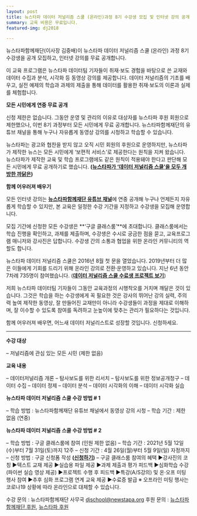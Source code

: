 ```yaml
---
layout: post
title: 뉴스타파 데이터 저널리즘 스쿨 (온라인)과정 8기 수강생 모집 및 인터넷 강의 공개
summary: 교육 비용은 무료입니다.
featured-img: dj2018

---
```


뉴스타파함께재단(이사장 김중배)이 뉴스타파 데이터 저널리즘 스쿨 (온라인) 과정 8기 수강생을 공개 모집하고, 인터넷 강의를 무료 공개합니다.

이 교육 프로그램은 뉴스타파 데이터팀 기자들이 취재·보도 경험을 바탕으로 쓴 교재와 데이터 수집과 분석, 시각화 등 동영상 강의를 제공합니다. 데이터 저널리즘의 기초를 배우고, 실전 예제의 학습과 과제의 제출을 통해 데이터를 활용한 취재·보도의 이론과 실제를 체험합니다. 



**모든 시민에게 연중 무료 공개**

신청 제한은 없습니다. 그동안 운영 및 관리의 이유로 대상자를 뉴스타파 후원 회원으로 제한했으나, 이번 8기 과정부터 모든 시민에게 무료 공개합니다. 뉴스타파함께재단의 유튜브 채널을 통해 누구나 자유롭게 동영상 강의를 시청하고 학습할 수 있습니다.

뉴스타파는 광고와 협찬을 받지 않고 오직 시민 회원의 후원으로 운영하지만, 뉴스타파가 제작한 뉴스는 모든 시민에게 ‘보편적 서비스’로 제공한다는 원칙을 지켜 왔습니다. 뉴스타파가 제작한 교육 및 학습 프로그램에도 같은 원칙이 적용돼야 한다고 판단해 모든 시민에게 무료 공개하기로 했습니다. **(**[**뉴스타파가 ‘데이터 저널리즘 스쿨’을 모두 개방한 까닭은**](https://withnewstapa.org/2021/04/21/202104211/)**)**



**함께 어우러져 배우기**

모든 인터넷 강의는 [**뉴스타파함께재단 유튜브 채널**](https://www.youtube.com/channel/UCVafMhtvgK9yhykHG9Hue9A)에 연중 공개해 누구나 언제든지 자유롭게 학습할 수 있지만, 본 교육은 일정한 수강 기간을 지정하고 수강생을 모집해 운영합니다.

모집 기간에 신청한 모든 수강생은 **‘구글 클래스룸’**에 초대합니다. 클래스룸에서는 학습 진행을 확인하고, 과제를 제출하며, 수강생은 수시로 궁금한 점을 묻고, 교육프로그램 매니저와 강사진은 답합니다. 수강생 간의 소통과 협업을 위한 온라인 커뮤니티의 역할도 합니다.

뉴스타파 데이터 저널리즘 스쿨은 2016년 8월 첫 문을 열었습니다. 2019년부터 더 많은 이들에게 기회를 드리기 위해 온라인 강의로 전환·운영하고 있습니다. 지난 6년 동안 7차례 735명이 참여했습니다. ([**데이터 저널리즘 스쿨 수료생 프로젝트 보기**](https://djschool.github.io/))

저희 뉴스타파 데이터팀 기자들이 그동안 교육과정의 시행착오를 거치며 깨달은 것이 있습니다. 그것은 학습을 하는 수강생에게 꼭 필요한 것은 강사의 뛰어난 강의 실력, 주의력 높여 제작한 동영상, 잘 만들어진 교재만이 아니라 수강생들이 과정을 제대로 이해하며, 잘 이수할 수 있도록 참여를 독려하고 눈높이에 맞추는 관리가 필요하다는 것입니다. 

함께 어우러져 배우면, 어느새 데이터 저널리스트로 성장할 것입니다. 신청하세요. 

------

**수강 대상**

– 저널리즘에 관심 있는 모든 시민 (제한 없음)

**교육 내용**

– 데이터저널리즘 개론
– 탐사보도를 위한 리서치
– 탐사보도를 위한 정보공개청구
– 데이터 수집
– 데이터 정제
– 데이터 분석
– 데이터 시각화의 이해
– 데이터 시각화 실습

**뉴스타파 데이터 저널리즘 스쿨 수강 방법 # 1**

– 학습 방법 : 뉴스타파함께재단 유튜브 채널에서 동영상 강의 시청
– 학습 기간 : 제한 없음 (연중)

**뉴스타파 데이터 저널리즘 스쿨 수강 방법 # 2**

– 학습 방법 : 구글 클래스룸에 참여 (인원 제한 없음)
– 학습 기간 : 2021년 5월 12일(수)부터 7월 31일(토)까지 12주
– 신청 기간 : 4월 26일(월)부터 5월 9일(일) 자정까지
– 신청 방법 : 구글 신청폼 작성 **(**[**신청하기**](https://forms.gle/pZYBv5GoNQDDDAZ5A)**)**
– 구글 클래스룸 참여의 혜택
	▶강사진의 코칭
	▶텍스트 교재 제공
	▶실습용 파일 제공
	▶과제 제출과 평가 피드백
	▶심화학습 수강 (파이썬 실습 영상 제공)
	▶프로젝트 수행 후 피드백
	▶특강(A/S강의) 및 온·오프 미팅 행사 참여
	▶추후 심화 프로그램 연계 교육 제공
	▶수료증 발급
	※ 오프라인 미팅 행사는 코로나19 상황에 따라 온라인으로 대체할 수 있습니다.

수강 문의 : 뉴스타파함께재단 사무국 [djschool@newstapa.org](mailto:djschool@newstapa.org)
후원 문의 : [뉴스타파함께재단 후원](https://withnewstapa.org/donation/), [뉴스타파 후원](https://newstapa.org/donate_info)